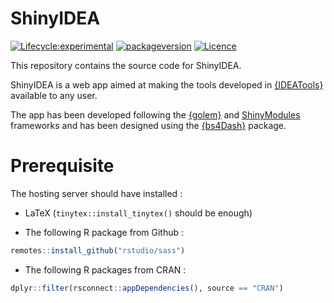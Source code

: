 
<!-- README.md is generated from README.Rmd. Please edit that file -->

# ShinyIDEA

<!-- badges: start -->

[![Lifecycle:experimental](https://img.shields.io/badge/lifecycle-experimental-orange.svg)](https://www.tidyverse.org/lifecycle/#experimental)
[![packageversion](https://img.shields.io/badge/Package%20version-0.1.0-orange?style=flat-square)](commits/master)
[![Licence](https://img.shields.io/badge/licence-GPL--3-blue.svg)](https://www.gnu.org/licenses/gpl-3.0.en.html)

<!-- badges: end -->

This repository contains the source code for ShinyIDEA.

ShinyIDEA is a web app aimed at making the tools developed in
[{IDEATools}](https://github.com/davidcarayon/IDEATools) available to
any user.

The app has been developed following the
[{golem}](https://github.com/ThinkR-open/golem) and
[ShinyModules](https://shiny.rstudio.com/articles/modules.html)
frameworks and has been designed using the
[{bs4Dash}](https://rinterface.github.io/bs4Dash/) package.

# Prerequisite

The hosting server should have installed :

- LaTeX (`tinytex::install_tinytex()` should be enough)

- The following R package from Github :

``` r
remotes::install_github("rstudio/sass")
```

- The following R packages from CRAN :

``` r
dplyr::filter(rsconnect::appDependencies(), source == "CRAN")
```
